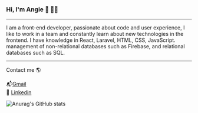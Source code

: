 ### Hi, I'm Angie 👋 👩‍💻
<hr>
I am a front-end developer, passionate about code and user experience, I like to work in a team and constantly learn about new technologies in the frontend.
I have knowledge in React, Laravel, HTML, CSS, JavaScript.
management of non-relational databases such as Firebase, and relational databases such as SQL.
<hr>
Contact me 🌎

📬[Gmail](angielorenagordilloroa@gmail.com) <br>
👜 [Linkedin](https://www.linkedin.com/in/angie-lorena-gordillo-roa/)


![Anurag's GitHub stats](https://github-readme-stats.vercel.app/api?username=4NG13-60RD1770&theme=radical&show_icons=true)
<!--
**4ng13-60rd1770/4ng13-60rd1770** is a ✨ _special_ ✨ repository because its `README.md` (this file) appears on your GitHub profile.

Here are some ideas to get you started:

- 🔭 I’m currently working on ...
- 🌱 I’m currently learning ...
- 👯 I’m looking to collaborate on ...
- 🤔 I’m looking for help with ...
- 💬 Ask me about ...
- 📫 How to reach me: ...
- 😄 Pronouns: ...
- ⚡ Fun fact: ...
-->
